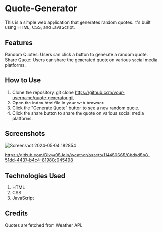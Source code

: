 # Quote-Generator

This is a simple web application that generates random quotes. It's built using HTML, CSS, and JavaScript.

## Features
Random Quotes: Users can click a button to generate a random quote.
Share Quote: Users can share the generated quote on various social media platforms.
## How to Use
1. Clone the repository: git clone https://github.com/your-username/quote-generator.git
2. Open the index.html file in your web browser.
3. Click the "Generate Quote" button to see a new random quote.
4. Click the share button to share the quote on various social media platforms.
## Screenshots
![Screenshot 2024-05-04 182854](https://github.com/Divya05Jain/weather/assets/114459665/a67891c4-23c4-452d-9912-5cc88402e0fd)

https://github.com/Divya05Jain/weather/assets/114459665/8bdbd5b8-51dd-4437-b4c4-81980c045498


## Technologies Used
1. HTML
2. CSS
3. JavaScript
## Credits
Quotes are fetched from Weather API.
